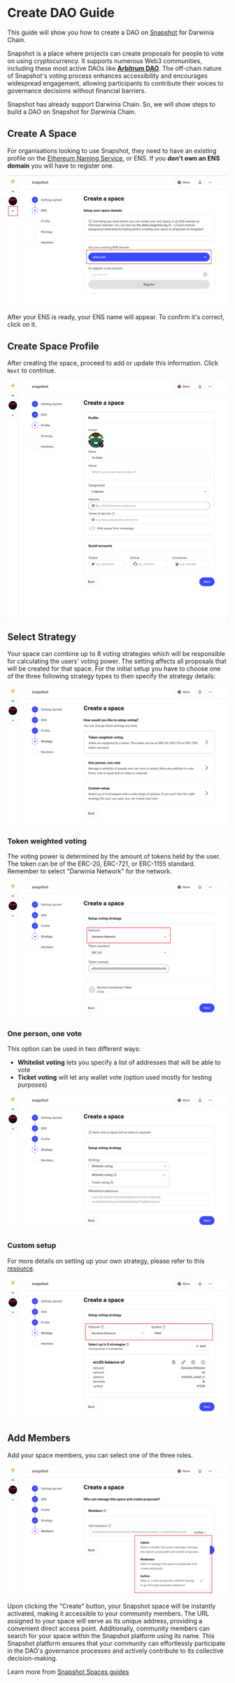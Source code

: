 # Create DAO Guide

This guide will show you how to create a DAO on [Snapshot](https://snapshot.org/) for Darwinia Chain. 

Snapshot is a place where projects can create proposals for people to vote on using cryptocurrency. It supports numerous Web3 communities, including these most active DAOs like **[Arbitrum DAO](https://snapshot.org/#/arbitrumfoundation.eth)**. The off-chain nature of Snapshot's voting process enhances accessibility and encourages widespread engagement, allowing participants to contribute their voices to governance decisions without financial barriers.

Snapshot has already support Darwinia Chain. So, we will show steps to build a DAO on Snapshot for Darwinia Chain. 

## Create A Space

For organisations looking to use Snapshot, they need to have an existing profile on the [Ethereum Naming Service,](https://app.ens.domains/) or ENS.  If you **don't own an ENS domain** you will have to register one. 

![evm-tutorial-dao-1](../../images/evm-tutorial-dao-1.png)

After your ENS is ready, your ENS name will appear. To confirm it's correct, click on it.

## Create Space Profile

After creating the space, proceed to add or update this information. Click `Next` to continue.

![evm-tutorial-dao-2](../../images/evm-tutorial-dao-2.png)

## Select Strategy

Your space can combine up to 8 voting strategies which will be responsible for calculating the users' voting power. The setting affects all proposals that will be created for that space. For the initial setup you have to choose one of the three following strategy types to then specify the strategy details:

![evm-tutorial-dao-3](../../images/evm-tutorial-dao-3.png)

### Token weighted voting

The voting power is determined by the amount of tokens held by the user. The token can be of the ERC-20, ERC-721, or ERC-1155 standard. Remember to select "Darwinia Network" for the network.

![evm-tutorial-dao-4](../../images/evm-tutorial-dao-4.png)

### One person, one vote

This option can be used in two different ways:

- **Whitelist voting** lets you specify a list of addresses that will be able to vote
- **Ticket voting** will let any wallet vote (option used mostly for testing purposes)

![evm-tutorial-dao-5](../../images/evm-tutorial-dao-5.png)

### Custom setup

For more details on setting up your own strategy, please refer to this [resource](https://docs.snapshot.org/user-guides/strategies).

![evm-tutorial-dao-6](../../images/evm-tutorial-dao-6.png)

## Add Members

Add your space members, you can select one of the three roles.

![evm-tutorial-dao-7](../../images/evm-tutorial-dao-7.png)

Upon clicking the "Create" button, your Snapshot space will be instantly activated, making it accessible to your community members. The URL assigned to your space will serve as its unique address, providing a convenient direct access point. Additionally, community members can search for your space within the Snapshot platform using its name. This Snapshot platform ensures that your community can effortlessly participate in the DAO's governance processes and actively contribute to its collective decision-making.

Learn more from [Snapshot Spaces guides](https://docs.snapshot.org/user-guides/spaces)